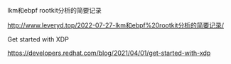 lkm和ebpf rootkit分析的简要记录

http://www.leveryd.top/2022-07-27-lkm和ebpf%20rootkit分析的简要记录/

Get started with XDP

https://developers.redhat.com/blog/2021/04/01/get-started-with-xdp